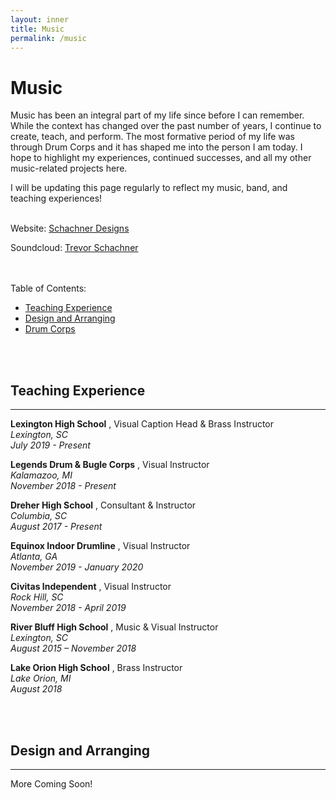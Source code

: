 ```yaml
---
layout: inner
title: Music
permalink: /music
---
```


# Music

Music has been an integral part of my life since before I can remember. While the context has changed over the past number of years, I continue to create, teach, and perform. The most formative period of my life was through Drum Corps and it has shaped me into the person I am today. I hope to highlight my experiences, continued successes, and all my other music-related projects here. 

I will be updating this page regularly to reflect my <span class="brandText">music, band, and teaching</span> experiences!
<br>
<br>

Website: <a href="https://trevorschachner.wixsite.com/mysite">Schachner Designs</a>

Soundcloud: <a href="https://soundcloud.com/trevor-schachner-56916757"> Trevor Schachner</a>  
<br>
<br>

Table of  Contents:
- [Teaching Experience](#teaching-experience)
- [Design and Arranging](#design-and-arranging)
- [Drum Corps](#design-and-arranging)


<br>
<br>

## Teaching Experience
---
**Lexington High School** , Visual Caption Head & Brass Instructor
<br>_Lexington, SC 
<br>July 2019 - Present_

**Legends Drum & Bugle Corps** , Visual Instructor
<br>_Kalamazoo, MI
<br>November 2018 - Present_

**Dreher High School** , Consultant & Instructor
<br>_Columbia, SC 
<br>August 2017 - Present_

**Equinox Indoor Drumline** , Visual Instructor
<br>_Atlanta, GA 
<br>November 2019 - January 2020_

**Civitas Independent** , Visual Instructor
<br>_Rock Hill, SC
<br>November 2018 - April 2019_

**River Bluff High School** , Music & Visual Instructor
<br>_Lexington, SC 
<br>August 2015 – November 2018_

**Lake Orion High School** , Brass Instructor
<br>_Lake Orion, MI 
<br>August 2018_


<br>
<br>

## Design and Arranging
___
More Coming Soon!